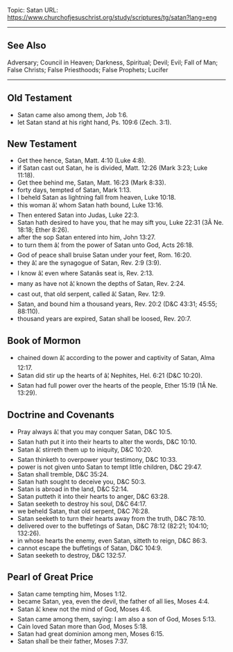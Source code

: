 Topic: Satan
URL: https://www.churchofjesuschrist.org/study/scriptures/tg/satan?lang=eng

---

## See Also

Adversary; Council in Heaven; Darkness, Spiritual; Devil; Evil; Fall of Man; False Christs; False Priesthoods; False Prophets; Lucifer

---

## Old Testament

- Satan came also among them, Job 1:6.
- let Satan stand at his right hand, Ps. 109:6 (Zech. 3:1).

## New Testament

- Get thee hence, Satan, Matt. 4:10 (Luke 4:8).
- if Satan cast out Satan, he is divided, Matt. 12:26 (Mark 3:23; Luke 11:18).
- Get thee behind me, Satan, Matt. 16:23 (Mark 8:33).
- forty days, tempted of Satan, Mark 1:13.
- I beheld Satan as lightning fall from heaven, Luke 10:18.
- this woman â¦ whom Satan hath bound, Luke 13:16.
- Then entered Satan into Judas, Luke 22:3.
- Satan hath desired to have you, that he may sift you, Luke 22:31 (3Â Ne. 18:18; Ether 8:26).
- after the sop Satan entered into him, John 13:27.
- to turn them â¦ from the power of Satan unto God, Acts 26:18.
- God of peace shall bruise Satan under your feet, Rom. 16:20.
- they â¦ are the synagogue of Satan, Rev. 2:9 (3:9).
- I know â¦ even where Satanâs seat is, Rev. 2:13.
- many as have not â¦ known the depths of Satan, Rev. 2:24.
- cast out, that old serpent, called â¦ Satan, Rev. 12:9.
- Satan, and bound him a thousand years, Rev. 20:2 (D&C 43:31; 45:55; 88:110).
- thousand years are expired, Satan shall be loosed, Rev. 20:7.

## Book of Mormon

- chained down â¦ according to the power and captivity of Satan, Alma 12:17.
- Satan did stir up the hearts of â¦ Nephites, Hel. 6:21 (D&C 10:20).
- Satan had full power over the hearts of the people, Ether 15:19 (1Â Ne. 13:29).

## Doctrine and Covenants

- Pray always â¦ that you may conquer Satan, D&C 10:5.
- Satan hath put it into their hearts to alter the words, D&C 10:10.
- Satan â¦ stirreth them up to iniquity, D&C 10:20.
- Satan thinketh to overpower your testimony, D&C 10:33.
- power is not given unto Satan to tempt little children, D&C 29:47.
- Satan shall tremble, D&C 35:24.
- Satan hath sought to deceive you, D&C 50:3.
- Satan is abroad in the land, D&C 52:14.
- Satan putteth it into their hearts to anger, D&C 63:28.
- Satan seeketh to destroy his soul, D&C 64:17.
- we beheld Satan, that old serpent, D&C 76:28.
- Satan seeketh to turn their hearts away from the truth, D&C 78:10.
- delivered over to the buffetings of Satan, D&C 78:12 (82:21; 104:10; 132:26).
- in whose hearts the enemy, even Satan, sitteth to reign, D&C 86:3.
- cannot escape the buffetings of Satan, D&C 104:9.
- Satan seeketh to destroy, D&C 132:57.

## Pearl of Great Price

- Satan came tempting him, Moses 1:12.
- became Satan, yea, even the devil, the father of all lies, Moses 4:4.
- Satan â¦ knew not the mind of God, Moses 4:6.
- Satan came among them, saying: I am also a son of God, Moses 5:13.
- Cain loved Satan more than God, Moses 5:18.
- Satan had great dominion among men, Moses 6:15.
- Satan shall be their father, Moses 7:37.

